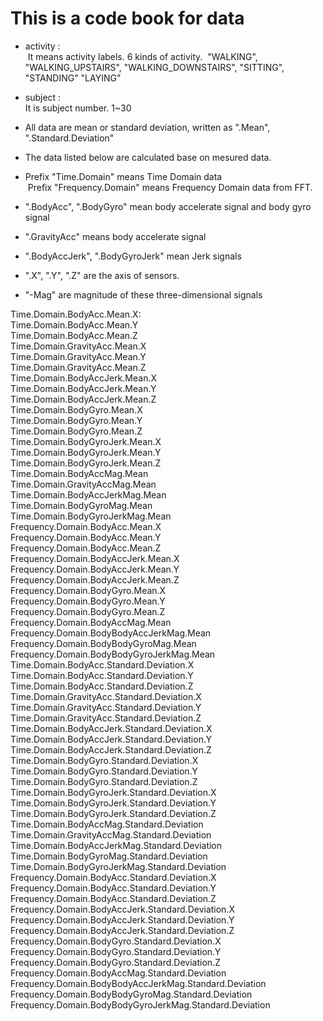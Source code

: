 # This is a code book for data

* activity :  
  It means activity labels. 6 kinds of activity.
  "WALKING", "WALKING_UPSTAIRS", "WALKING_DOWNSTAIRS", "SITTING", "STANDING" "LAYING"
  
* subject :  
  It is subject number. 1~30  

* All data are mean or standard deviation, written as ".Mean", ".Standard.Deviation"
* The data listed below are calculated base on mesured data.  
* Prefix "Time.Domain" means Time Domain data  
  Prefix "Frequency.Domain" means Frequency Domain data from FFT.  
  
* ".BodyAcc", ".BodyGyro" mean body accelerate signal and body gyro signal  
* ".GravityAcc" means body accelerate signal  
* ".BodyAccJerk", ".BodyGyroJerk" mean Jerk signals  
* ".X", ".Y", ".Z" are the axis of sensors.
* "-Mag" are magnitude of these three-dimensional signals 

Time.Domain.BodyAcc.Mean.X:   
Time.Domain.BodyAcc.Mean.Y  
Time.Domain.BodyAcc.Mean.Z  
Time.Domain.GravityAcc.Mean.X  
Time.Domain.GravityAcc.Mean.Y  
Time.Domain.GravityAcc.Mean.Z  
Time.Domain.BodyAccJerk.Mean.X  
Time.Domain.BodyAccJerk.Mean.Y  
Time.Domain.BodyAccJerk.Mean.Z  
Time.Domain.BodyGyro.Mean.X  
Time.Domain.BodyGyro.Mean.Y  
Time.Domain.BodyGyro.Mean.Z  
Time.Domain.BodyGyroJerk.Mean.X  
Time.Domain.BodyGyroJerk.Mean.Y  
Time.Domain.BodyGyroJerk.Mean.Z  
Time.Domain.BodyAccMag.Mean  
Time.Domain.GravityAccMag.Mean  
Time.Domain.BodyAccJerkMag.Mean  
Time.Domain.BodyGyroMag.Mean  
Time.Domain.BodyGyroJerkMag.Mean  
Frequency.Domain.BodyAcc.Mean.X  
Frequency.Domain.BodyAcc.Mean.Y  
Frequency.Domain.BodyAcc.Mean.Z  
Frequency.Domain.BodyAccJerk.Mean.X  
Frequency.Domain.BodyAccJerk.Mean.Y  
Frequency.Domain.BodyAccJerk.Mean.Z  
Frequency.Domain.BodyGyro.Mean.X  
Frequency.Domain.BodyGyro.Mean.Y  
Frequency.Domain.BodyGyro.Mean.Z  
Frequency.Domain.BodyAccMag.Mean  
Frequency.Domain.BodyBodyAccJerkMag.Mean  
Frequency.Domain.BodyBodyGyroMag.Mean  
Frequency.Domain.BodyBodyGyroJerkMag.Mean  
Time.Domain.BodyAcc.Standard.Deviation.X  
Time.Domain.BodyAcc.Standard.Deviation.Y  
Time.Domain.BodyAcc.Standard.Deviation.Z  
Time.Domain.GravityAcc.Standard.Deviation.X  
Time.Domain.GravityAcc.Standard.Deviation.Y  
Time.Domain.GravityAcc.Standard.Deviation.Z  
Time.Domain.BodyAccJerk.Standard.Deviation.X  
Time.Domain.BodyAccJerk.Standard.Deviation.Y  
Time.Domain.BodyAccJerk.Standard.Deviation.Z  
Time.Domain.BodyGyro.Standard.Deviation.X  
Time.Domain.BodyGyro.Standard.Deviation.Y  
Time.Domain.BodyGyro.Standard.Deviation.Z  
Time.Domain.BodyGyroJerk.Standard.Deviation.X  
Time.Domain.BodyGyroJerk.Standard.Deviation.Y  
Time.Domain.BodyGyroJerk.Standard.Deviation.Z  
Time.Domain.BodyAccMag.Standard.Deviation  
Time.Domain.GravityAccMag.Standard.Deviation  
Time.Domain.BodyAccJerkMag.Standard.Deviation  
Time.Domain.BodyGyroMag.Standard.Deviation  
Time.Domain.BodyGyroJerkMag.Standard.Deviation  
Frequency.Domain.BodyAcc.Standard.Deviation.X   
Frequency.Domain.BodyAcc.Standard.Deviation.Y  
Frequency.Domain.BodyAcc.Standard.Deviation.Z  
Frequency.Domain.BodyAccJerk.Standard.Deviation.X  
Frequency.Domain.BodyAccJerk.Standard.Deviation.Y  
Frequency.Domain.BodyAccJerk.Standard.Deviation.Z  
Frequency.Domain.BodyGyro.Standard.Deviation.X  
Frequency.Domain.BodyGyro.Standard.Deviation.Y  
Frequency.Domain.BodyGyro.Standard.Deviation.Z  
Frequency.Domain.BodyAccMag.Standard.Deviation  
Frequency.Domain.BodyBodyAccJerkMag.Standard.Deviation  
Frequency.Domain.BodyBodyGyroMag.Standard.Deviation  
Frequency.Domain.BodyBodyGyroJerkMag.Standard.Deviation  

